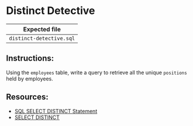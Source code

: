 # Distinct Detective

| Expected file |
| ------------- |
| `distinct-detective.sql` |

## Instructions:

Using the `employees` table, write a query to retrieve all the unique `positions` held by employees.

## Resources:

- [SQL SELECT DISTINCT Statement](https://www.w3schools.com/sql/sql_distinct.asp)
- [SELECT DISTINCT](https://www.sqlitetutorial.net/sqlite-distinct/)
